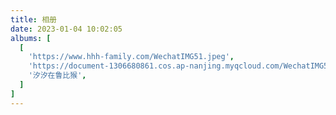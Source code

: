 ```yaml
---
title: 相册
date: 2023-01-04 10:02:05
albums: [
  [
    'https://www.hhh-family.com/WechatIMG51.jpeg',
    'https://document-1306680861.cos.ap-nanjing.myqcloud.com/WechatIMG51.jpeg?imageView2/2/w/200/h/300/format/webp',
    '汐汐在鲁比猴',
  ]
]
---
```


